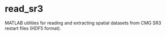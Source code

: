 # read_sr3
MATLAB utilities for reading and extracting spatial datasets from CMG SR3 restart files (HDF5 format).
